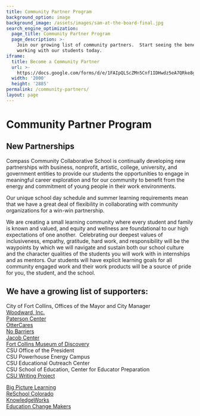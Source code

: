 ```yaml
---
title: Community Partner Program
background_option: image
background_image: /assets/images/sam-at-the-board-final.jpg
search_engine_optimization:
  page_title: Community Partner Program
  page_description: >-
    Join our growing list of community partners.  Start seeing the benefit of
    working with our students today.
iframe:
  title: Become a Community Partner
  url: >-
    https://docs.google.com/forms/d/e/1FAIpQLScZMn5Cnf1IDHwdz5eA7QRke8gcDM3esPJtWB8q3-8Wuu36tA/viewform?embedded=true
  width: '2000'
  height: '2885'
permalink: /community-partners/
layout: page
---
```


# Community Partner Program

## New Partnerships

Compass Community Collaborative School is continually developing new partnerships with business, nonprofit, artistic, college, university, and government entities to provide our students the opportunities to engage in meaningful career exploration and for our community to benefit from the energy and commitment of young people in their work environments.

Our unique school day schedule and summer learning requirements mean that we have a great deal of flexibility in collaborating with community organizations for a win-win partnership.

We are creating a small learning community where every student and family is known and valued, and equity and wellness are foundational to our high expectations of one another.  Celebrating our deepest values of inclusiveness, empathy, gratitude, hard work, and responsibility will be the waypoints by which we will navigate and sustain both our school culture and   the character qualities of the students you will work with in internships and as mentors. Our students will have explicit learning goals for all community engaged work and their work products will be a source of pride for you, the student, and the school.

## We have a growing list of supporters:

City of Fort Collins, Offices of the Mayor and City Manager<br>[Woodward, Inc.](http://www.woodward.com/interngradopportunities.aspx)<br>[Paterson Center](https://patersoncenter.com/stratop-strategic-planning/)<br>[OtterCares](http://www.ottercares.org/)<br>[No Barriers](http://www.nobarriersusa.org/)<br>[Jacob Center](http://www.jacobcenter.org/)<br>[Fort Collins Museum of Discovery](http://fcmod.org/)<br>CSU Office of the President<br>CSU Powerhouse Energy Campus<br>CSU Educational Outreach Center<br>CSU School of Education, Center for Educator Preparation<br>[CSU Writing Project](http://www.csuwritingproject.net/)

[Big Picture Learning](http://www.bigpicture.org/)<br>[ReSchool Colorado](http://reschoolcolorado.org/)<br>[KnowledgeWorks](http://www.knowledgeworks.org/)<br>[Education Change Makers](http://educationchangemakers.com/)